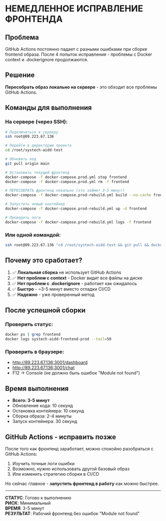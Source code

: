 # НЕМЕДЛЕННОЕ ИСПРАВЛЕНИЕ ФРОНТЕНДА

## Проблема
GitHub Actions постоянно падает с разными ошибками при сборке frontend образа.
После 4 попыток исправления - проблемы с Docker context и .dockerignore продолжаются.

## Решение
**Пересобрать образ локально на сервере** - это обходит все проблемы GitHub Actions.

## Команды для выполнения

### На сервере (через SSH):

```bash
# Подключиться к серверу
ssh root@89.223.67.136

# Перейти в директорию проекта
cd /root/systech-aidd-test

# Обновить код
git pull origin main

# Остановить текущий фронтенд
docker-compose -f docker-compose.prod.yml stop frontend
docker-compose -f docker-compose.prod.yml rm -f frontend

# ПЕРЕСОБРАТЬ фронтенд локально (это займет 3-5 минут)
docker-compose -f docker-compose.prod-rebuild.yml build --no-cache frontend

# Запустить новый контейнер
docker-compose -f docker-compose.prod-rebuild.yml up -d frontend

# Проверить логи
docker-compose -f docker-compose.prod-rebuild.yml logs -f frontend
```

### Или одной командой:

```bash
ssh root@89.223.67.136 "cd /root/systech-aidd-test && git pull && docker-compose -f docker-compose.prod.yml stop frontend && docker-compose -f docker-compose.prod-rebuild.yml build --no-cache frontend && docker-compose -f docker-compose.prod-rebuild.yml up -d frontend"
```

## Почему это сработает?

1. ✅ **Локальная сборка** не использует GitHub Actions
2. ✅ **Нет проблем с context** - Docker видит все файлы на диске
3. ✅ **Нет проблем с .dockerignore** - работает как ожидалось
4. ✅ **Быстро** - ~3-5 минут вместо отладки CI/CD
5. ✅ **Надежно** - уже проверенный метод

## После успешной сборки

### Проверить статус:
```bash
docker ps | grep frontend
docker logs systech-aidd-frontend-prod --tail=50
```

### Проверить в браузере:
- http://89.223.67.136:3001/dashboard
- http://89.223.67.136:3001/chat
- F12 → Console (не должно быть ошибок "Module not found")

## Время выполнения
- **Всего: 3-5 минут**
- Обновление кода: 10 секунд
- Остановка контейнера: 10 секунд  
- Сборка образа: 2-4 минуты
- Запуск контейнера: 30 секунд

## GitHub Actions - исправить позже

После того как фронтенд заработает, можно спокойно разобраться с GitHub Actions:
1. Изучить точные логи ошибки
2. Возможно, нужно использовать другой базовый образ
3. Или изменить стратегию сборки в CI/CD

Но сейчас главное - **запустить фронтенд в работу** как можно быстрее.

---

**СТАТУС**: Готово к выполнению  
**РИСК**: Минимальный  
**ВРЕМЯ**: 3-5 минут  
**РЕЗУЛЬТАТ**: Рабочий фронтенд без ошибок "Module not found"

